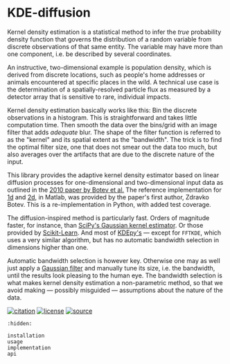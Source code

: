 ﻿# KDE-diffusion

Kernel density estimation is a statistical method to infer the
*true* probability density function that governs the distribution of
a random variable from discrete observations of that same entity.
The variable may have more than one component, i.e. be described by
several coordinates.

An instructive, two-dimensional example is population density, which
is derived from discrete locations, such as people's home addresses
or animals encountered at specific places in the wild. A technical
use case is the determination of a spatially-resolved particle flux
as measured by a detector array that is sensitive to rare, individual
impacts.

Kernel density estimation basically works like this: Bin the discrete
observations in a histogram. This is straightforward and takes little
computation time. Then smooth the data over the bins/grid with an
image filter that adds *adequate* blur. The shape of the filter
function is referred to as the "kernel" and its spatial extent as the
"bandwidth". The trick is to find the optimal filter size, one that
does not smear out the data too much, but also averages over the
artifacts that are due to the discrete nature of the input.

This library provides the adaptive kernel density estimator based on
linear diffusion processes for one-dimensional and two-dimensional
input data as outlined in the [2010 paper by Botev et al.][1] The
reference implementation for [1d][2] and [2d][3], in Matlab, was
provided by the paper's first author, Zdravko Botev. This is a
re-implementation in Python, with added test coverage.

The diffusion-inspired method is particularly fast. Orders of
magnitude faster, for instance, than [SciPy's Gaussian kernel
estimator][4]. Or those provided by [Scikit-Learn][5]. And most of
[KDEpy's][6] — except for `FFTKDE`, which uses a very similar
algorithm, but has no automatic bandwidth selection in dimensions
higher than one.

Automatic bandwidth selection is however key. Otherwise one may as
well just apply a [Gaussian filter][7] and manually tune its size,
i.e. the bandwidth, until the results look pleasing to the human eye.
The bandwidth selection is what makes kernel density estimation a
non-parametric method, so that we avoid making — possibly misguided —
assumptions about the nature of the data.

[![citation](https://zenodo.org/badge/263433787.svg)](https://zenodo.org/badge/latestdoi/263433787)
[![license](https://img.shields.io/badge/License-MIT-green.svg)](https://opensource.org/licenses/MIT)
[![source](https://img.shields.io/github/stars/John-Hennig/KDE-diffusion?style=social)](https://github.com/John-Hennig/KDE-diffusion)

```{toctree}
:hidden:

installation
usage
implementation
api
```

[1]: https://dx.doi.org/10.1214/10-AOS799
[2]: https://mathworks.com/matlabcentral/fileexchange/14034
[3]: https://mathworks.com/matlabcentral/fileexchange/17204
[4]: https://docs.scipy.org/doc/scipy/reference/generated/scipy.stats.gaussian_kde.html
[5]: https://scikit-learn.org/stable/modules/generated/sklearn.neighbors.KernelDensity.html
[6]: https://kdepy.readthedocs.io
[7]: https://docs.scipy.org/doc/scipy/reference/generated/scipy.ndimage.gaussian_filter.html
